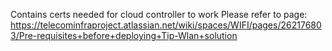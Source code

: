Contains certs needed for cloud controller to work
Please refer to page: https://telecominfraproject.atlassian.net/wiki/spaces/WIFI/pages/262176803/Pre-requisites+before+deploying+Tip-Wlan+solution